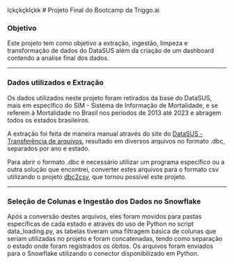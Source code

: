 lçkçkçklçkk  # Projeto Final do Bootcamp da Triggo.ai

### Objetivo

Este projeto tem como objetivo a extração, ingestão, limpeza e transformação de dados do DataSUS além da criação de um dashboard contendo a analise final dos dados.

---


### Dados utilizados e Extração

Os dados utilizados neste projeto foram retirados da base do DataSUS, mais em específico do SIM - Sistema de Informação de Mortalidade, e se referem à Mortalidade no Brasil nos períodos de 2013 até 2023 e abragem todos os estados brasileiros.

A extração foi feita de maneira manual através do site do [DataSUS - Transferência de arquivos](https://datasus.saude.gov.br/transferencia-de-arquivos/), resultado em diversos arquivos no formato .dbc, separados por ano e estado.

Para abrir o formato .dbc é necessário utilizar um programa específico ou a outra solução que encontrei, converter estes arquivos para o formato csv utilizando o projeto [dbc2csv](https://github.com/greatjapa/dbc2csv), que tornou possivel este projeto.


---  


### Seleção de Colunas e Ingestão dos Dados no Snowflake

Após a conversão destes arquivos, eles foram movidos para pastas específicas de cada estado e através do uso de Python no script data_loading.py, as tabelas tiveram uma filtragem básica de colunas que seriam utilizadas no projeto e foram concatenadas, tendo como separação o estado onde foram registrados os óbitos.
Os arquivos foram enviados para o Snowflake utilizando o conector disponibilizado em Python.

